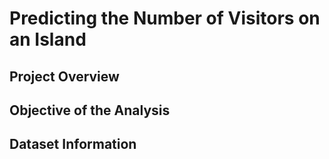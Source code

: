 
# **Predicting the Number of Visitors on an Island**

## **Project Overview**

## **Objective of the Analysis**

## **Dataset Information**

